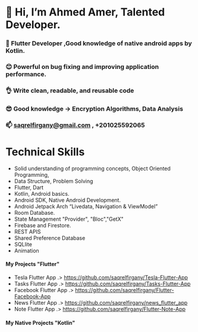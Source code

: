 #  👋 Hi, I’m Ahmed Amer, Talented Developer.
### 👀 Flutter Developer ,Good knowledge of native android apps by Kotlin.
### 😊 Powerful on bug fixing and improving application performance.
### 👌 Write clean, readable, and reusable code
### 😎 Good knowledge ->  Encryption Algorithms, Data Analysis
### 📫 saqrelfirgany@gmail.com , +201025592065
 
# Technical Skills

- Solid understanding of programming concepts, Object Oriented Programming,
- Data Structure, Problem Solving
- Flutter, Dart
- Kotlin, Android basics.
- Android SDK, Native Android Development.
- Android Jetpack Arch “Livedata, Navigation & ViewModel”
- Room Database.
- State Management "Provider", "Bloc","GetX"
- Firebase and Firestore.
- REST APIS
- Shared Preference Database
- SQLlite
- Animation


#### My Projects "Flutter"

- Tesla Flutter App .> https://github.com/saqrelfirgany/Tesla-Flutter-App
- Tasks Flutter App .> https://github.com/saqrelfirgany/Tasks-Flutter-App
- Facebook Flutter App .> https://github.com/saqrelfirgany/Flutter-Facebook-App
- News Flutter App .> https://github.com/saqrelfirgany/news_flutter_app
- Note Flutter App .> https://github.com/saqrelfirgany/Flutter-Note-App



#### My Native Projects "Kotlin"


